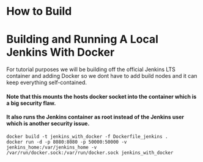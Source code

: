 # How to Build

# Building and Running A Local Jenkins With Docker
For tutorial purposes we will be building off the official Jenkins LTS container and adding Docker so we dont have to add build nodes and it can keep everything self-contained.

#### Note that this mounts the hosts docker socket into the container which is a big security flaw. 
#### It also runs the Jenkins container as root instead of the Jenkins user which is another security issue.
```
docker build -t jenkins_with_docker -f Dockerfile_jenkins .
docker run -d -p 8080:8080 -p 50000:50000 -v jenkins_home:/var/jenkins_home -v /var/run/docker.sock:/var/run/docker.sock jenkins_with_docker 
```
